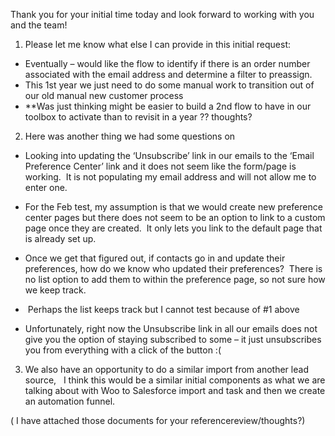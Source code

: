 Thank you for your initial time today and look forward to working with you and the team!

1.  Please let me know what else I can provide in this initial request:

-   Eventually – would like the flow to identify if there is an order number associated with the email address and determine a filter to preassign.
-   This 1st year we just need to do some manual work to transition out of our old manual new customer process
-   **Was just thinking might be easier to build a 2nd flow to have in our toolbox to activate than to revisit in a year ?? thoughts?

2.  Here was another thing we had some questions on

-   Looking into updating the ‘Unsubscribe’ link in our emails to the ‘Email Preference Center’ link and it does not seem like the form/page is working.  It is not populating my email address and will not allow me to enter one.
-   For the Feb test, my assumption is that we would create new preference center pages but there does not seem to be an option to link to a custom page once they are created.  It only lets you link to the default page that is already set up.
-   Once we get that figured out, if contacts go in and update their preferences, how do we know who updated their preferences?  There is no list option to add them to within the preference page, so not sure how we keep track.

-    Perhaps the list keeps track but I cannot test because of #1 above

-   Unfortunately, right now the Unsubscribe link in all our emails does not give you the option of staying subscribed to some – it just unsubscribes you from everything with a click of the button :(  

3.  We also have an opportunity to do a similar import from another lead source,   I think this would be a similar initial components as what we are talking about with Woo to Salesforce import and task and then we create an automation funnel.

( I have attached those documents for your referencereview/thoughts?)